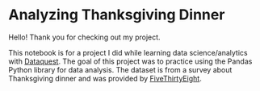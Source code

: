 # Analyzing Thanksgiving Dinner

Hello! Thank you for checking out my project.

This notebook is for a project I did while learning data science/analytics with <a href='https://www.dataquest.io'>Dataquest</a>. 
The goal of this project was to practice using the Pandas Python library for data analysis. The dataset is from a survey 
about Thanksgiving dinner and was provided by <a href='https://github.com/fivethirtyeight'>FiveThirtyEight</a>.
